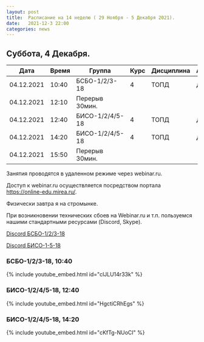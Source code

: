 ```yaml
---
layout: post
title:  Расписание на 14 неделю ( 29 Ноября - 5 Декабря 2021).
date:   2021-12-3 22:00
categories: news
---
```


## Суббота, 4 Декабря.

| Дата          | Время   | Группа        | Курс | Дисциплина  | Аудитория | Материалы |
| ------------- | ------- | ------------- | ---- | ----------- | --------- | --------- |
|04.12.2021     |10:40    |БСБО-1/2/3-18  |4     |ТОПД         |   Д       |webinar.ru, [ДЗ-4](https://colab.research.google.com/drive/1LVlkqsuamd0rMDr-qYDYeiWOKTtxTuzZ?usp=sharing), [Алгоритм RLS](https://colab.research.google.com/drive/1CfOaIhEVWoS6kPlTRqLwcTWVLkIaEYir?usp=sharing)|
|04.12.2021     |12:10    |Перерыв 30мин. |      |             |           |           |
|04.12.2021     |12:40    |БИСО-1/2/4/5-18|4     |ТОПД         |   Д       |webinar.ru, [ДЗ-4](https://colab.research.google.com/drive/1LVlkqsuamd0rMDr-qYDYeiWOKTtxTuzZ?usp=sharing)|
|04.12.2021     |14:20    |БИСО-1/2/4/5-18|4     |ТОПД         |   Д       |webinar.ru,[Алгоритм RLS](https://colab.research.google.com/drive/1CfOaIhEVWoS6kPlTRqLwcTWVLkIaEYir?usp=sharing)|
|04.12.2021     |15:50    |Перерыв 30мин. |      |             |           |           |

Занятия проводятся в удаленном режиме через webinar.ru.

Доступ к webinar.ru осуществляется посредством портала https://online-edu.mirea.ru/.

Физически завтра я на стромынке.

При возникновении технических сбоев на Webinar.ru и т.п. пользуемся нашими стандартными ресурсами (Discord, Skype).

[Discord БСБО-1/2/3-18](https://discord.gg/7KEzUhANaa)

[Discord БИСО-1-5-18](https://discord.gg/XCDKPyKM4X)


### БСБО-1/2/3-18,  10:40
{% include youtube_embed.html id="clJLU14r33k" %}

### БИСО-1/2/4/5-18,  12:40
{% include youtube_embed.html id="HgctiCRhEgs" %}

### БИСО-1/2/4/5-18,  14:20
{% include youtube_embed.html id="cKfTg-NUoCI" %}

